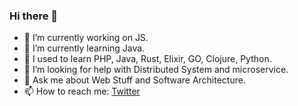 ### Hi there 👋

- 🔭 I’m currently working on JS.
- 🌱 I’m currently learning Java.
- :book: I used to learn PHP, Java, Rust, Elixir, GO, Clojure, Python.
- 🤔 I’m looking for help with Distributed System and microservice.
- 💬 Ask me about Web Stuff and Software Architecture.
- 📫 How to reach me: [Twitter](https://twitter.com/Gustialfianmp)

<!--
**gustialfian/gustialfian** is a ✨ _special_ ✨ repository because its `README.md` (this file) appears on your GitHub profile.

Here are some ideas to get you started:

- 🔭 I’m currently working on ...
- 🌱 I’m currently learning ...
- 👯 I’m looking to collaborate on ...
- 🤔 I’m looking for help with ...
- 💬 Ask me about ...
- 📫 How to reach me: ...
- 😄 Pronouns: ...
- ⚡ Fun fact: ...
-->
